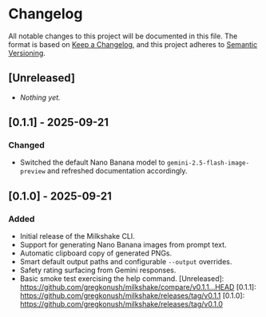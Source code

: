 # Changelog

All notable changes to this project will be documented in this file. The format is based on [Keep a Changelog](https://keepachangelog.com/en/1.0.0/), and this project adheres to [Semantic Versioning](https://semver.org/spec/v2.0.0.html).

## [Unreleased]

- _Nothing yet._

## [0.1.1] - 2025-09-21

### Changed
- Switched the default Nano Banana model to `gemini-2.5-flash-image-preview` and refreshed documentation accordingly.

## [0.1.0] - 2025-09-21

### Added
- Initial release of the Milkshake CLI.
- Support for generating Nano Banana images from prompt text.
- Automatic clipboard copy of generated PNGs.
- Smart default output paths and configurable `--output` overrides.
- Safety rating surfacing from Gemini responses.
- Basic smoke test exercising the help command.
[Unreleased]: https://github.com/gregkonush/milkshake/compare/v0.1.1...HEAD
[0.1.1]: https://github.com/gregkonush/milkshake/releases/tag/v0.1.1
[0.1.0]: https://github.com/gregkonush/milkshake/releases/tag/v0.1.0
